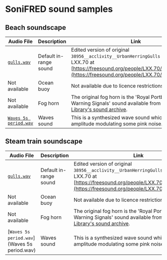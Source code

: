 # SoniFRED sound samples

## Beach soundscape

| Audio File | Description | Link |
| ------------- | --------------- |-------|
|[`gulls.wav`](gulls.wav) | Default in-range sound | Edited version of original `38956__acclivity__UrbanHerringGulls` provided by LXX.70 at [https://freesound.org/people/LXX.70/sounds/91071/](https://freesound.org/people/LXX.70/sounds/91071/)  |
|Not available | Ocean buoy | Not available due to licence restrictions |
|Not available | Fog horn | The original fog horn is the 'Royal Portbury Dock Fog Warning Signals' sound available from the [British Library's sound archive](http://sounds.bl.uk/Environment/Soundscapes/027M-C0576X0008XX-0200V0). |
|[`Waves 5s period.wav`](Waves%205s%20period.wav) | Waves sound | This is a synthesized wave sound which we made by amplitude modulating some pink noise.|

## Steam train soundscape

| Audio File | Description | Link |
| ------------- | --------------- |-------|
|[`gulls.wav`](gulls.wav) | Default in-range sound | Edited version of original `38956__acclivity__UrbanHerringGulls` provided by LXX.70 at [https://freesound.org/people/LXX.70/sounds/91071/](https://freesound.org/people/LXX.70/sounds/91071/)  |
|Not available | Ocean buoy | Not available due to licence restrictions |
|Not available | Fog horn | The original fog horn is the 'Royal Portbury Dock Fog Warning Signals' sound available from the [British Library's sound archive](http://sounds.bl.uk/Environment/Soundscapes/027M-C0576X0008XX-0200V0). |
|[`Waves 5s period.wav`](Waves 5s period.wav) | Waves sound | This is a synthesized wave sound which we made by amplitude modulating some pink noise.|
